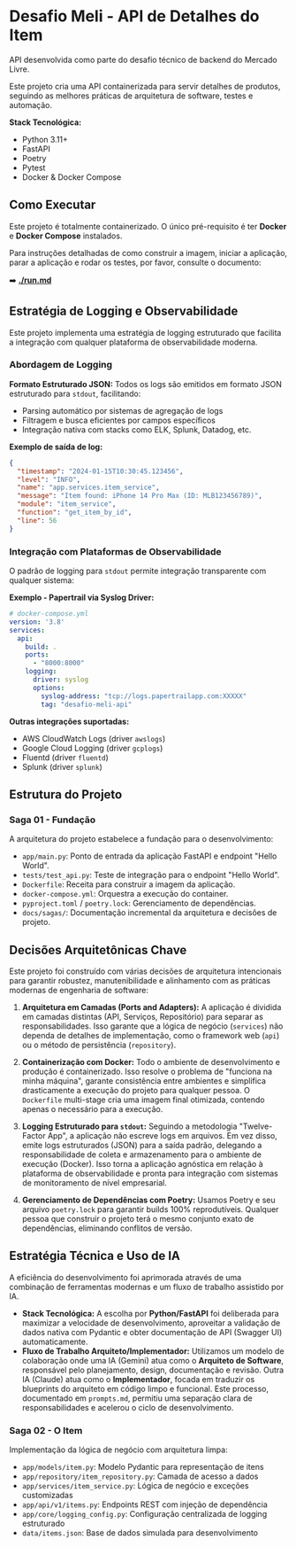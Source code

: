 # Desafio Meli - API de Detalhes do Item

API desenvolvida como parte do desafio técnico de backend do Mercado Livre.

Este projeto cria uma API containerizada para servir detalhes de produtos, seguindo as melhores práticas de arquitetura de software, testes e automação.

**Stack Tecnológica:**
*   Python 3.11+
*   FastAPI
*   Poetry
*   Pytest
*   Docker & Docker Compose

## Como Executar

Este projeto é totalmente containerizado. O único pré-requisito é ter **Docker** e **Docker Compose** instalados.

Para instruções detalhadas de como construir a imagem, iniciar a aplicação, parar a aplicação e rodar os testes, por favor, consulte o documento:

➡️ **[./run.md](./run.md)**

## Estratégia de Logging e Observabilidade

Este projeto implementa uma estratégia de logging estruturado que facilita a integração com qualquer plataforma de observabilidade moderna.

### Abordagem de Logging

**Formato Estruturado JSON:** Todos os logs são emitidos em formato JSON estruturado para `stdout`, facilitando:
- Parsing automático por sistemas de agregação de logs
- Filtragem e busca eficientes por campos específicos  
- Integração nativa com stacks como ELK, Splunk, Datadog, etc.

**Exemplo de saída de log:**
```json
{
  "timestamp": "2024-01-15T10:30:45.123456",
  "level": "INFO",
  "name": "app.services.item_service",
  "message": "Item found: iPhone 14 Pro Max (ID: MLB123456789)",
  "module": "item_service",
  "function": "get_item_by_id",
  "line": 56
}
```

### Integração com Plataformas de Observabilidade

O padrão de logging para `stdout` permite integração transparente com qualquer sistema:

**Exemplo - Papertrail via Syslog Driver:**
```yaml
# docker-compose.yml
version: '3.8'
services:
  api:
    build: .
    ports:
      - "8000:8000"
    logging:
      driver: syslog
      options:
        syslog-address: "tcp://logs.papertrailapp.com:XXXXX"
        tag: "desafio-meli-api"
```

**Outras integrações suportadas:**
- AWS CloudWatch Logs (driver `awslogs`)
- Google Cloud Logging (driver `gcplogs`) 
- Fluentd (driver `fluentd`)
- Splunk (driver `splunk`)

## Estrutura do Projeto

### Saga 01 - Fundação
A arquitetura do projeto estabelece a fundação para o desenvolvimento:

-   `app/main.py`: Ponto de entrada da aplicação FastAPI e endpoint "Hello World".
-   `tests/test_api.py`: Teste de integração para o endpoint "Hello World".
-   `Dockerfile`: Receita para construir a imagem da aplicação.
-   `docker-compose.yml`: Orquestra a execução do container.
-   `pyproject.toml` / `poetry.lock`: Gerenciamento de dependências.
-   `docs/sagas/`: Documentação incremental da arquitetura e decisões de projeto.

## Decisões Arquitetônicas Chave

Este projeto foi construído com várias decisões de arquitetura intencionais para garantir robustez, manutenibilidade e alinhamento com as práticas modernas de engenharia de software:

1.  **Arquitetura em Camadas (Ports and Adapters):** A aplicação é dividida em camadas distintas (API, Serviços, Repositório) para separar as responsabilidades. Isso garante que a lógica de negócio (`services`) não dependa de detalhes de implementação, como o framework web (`api`) ou o método de persistência (`repository`).

2.  **Containerização com Docker:** Todo o ambiente de desenvolvimento e produção é containerizado. Isso resolve o problema de "funciona na minha máquina", garante consistência entre ambientes e simplifica drasticamente a execução do projeto para qualquer pessoa. O `Dockerfile` multi-stage cria uma imagem final otimizada, contendo apenas o necessário para a execução.

3.  **Logging Estruturado para `stdout`:** Seguindo a metodologia "Twelve-Factor App", a aplicação não escreve logs em arquivos. Em vez disso, emite logs estruturados (JSON) para a saída padrão, delegando a responsabilidade de coleta e armazenamento para o ambiente de execução (Docker). Isso torna a aplicação agnóstica em relação à plataforma de observabilidade e pronta para integração com sistemas de monitoramento de nível empresarial.

4.  **Gerenciamento de Dependências com Poetry:** Usamos Poetry e seu arquivo `poetry.lock` para garantir builds 100% reprodutíveis. Qualquer pessoa que construir o projeto terá o mesmo conjunto exato de dependências, eliminando conflitos de versão.

## Estratégia Técnica e Uso de IA

A eficiência do desenvolvimento foi aprimorada através de uma combinação de ferramentas modernas e um fluxo de trabalho assistido por IA.

-   **Stack Tecnológica:** A escolha por **Python/FastAPI** foi deliberada para maximizar a velocidade de desenvolvimento, aproveitar a validação de dados nativa com Pydantic e obter documentação de API (Swagger UI) automaticamente.
-   **Fluxo de Trabalho Arquiteto/Implementador:** Utilizamos um modelo de colaboração onde uma IA (Gemini) atua como o **Arquiteto de Software**, responsável pelo planejamento, design, documentação e revisão. Outra IA (Claude) atua como o **Implementador**, focada em traduzir os blueprints do arquiteto em código limpo e funcional. Este processo, documentado em `prompts.md`, permitiu uma separação clara de responsabilidades e acelerou o ciclo de desenvolvimento.

### Saga 02 - O Item
Implementação da lógica de negócio com arquitetura limpa:

-   `app/models/item.py`: Modelo Pydantic para representação de itens
-   `app/repository/item_repository.py`: Camada de acesso a dados
-   `app/services/item_service.py`: Lógica de negócio e exceções customizadas
-   `app/api/v1/items.py`: Endpoints REST com injeção de dependência
-   `app/core/logging_config.py`: Configuração centralizada de logging estruturado
-   `data/items.json`: Base de dados simulada para desenvolvimento
